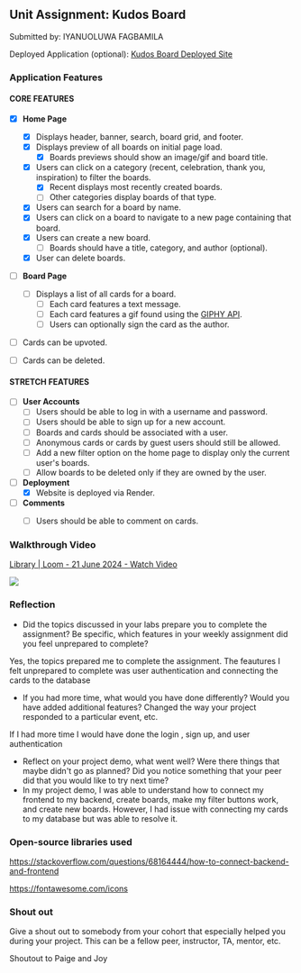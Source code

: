 
## Unit Assignment: Kudos Board

Submitted by: IYANUOLUWA FAGBAMILA

Deployed Application (optional): [Kudos Board Deployed Site](https://kudos-board-1-8lqk.onrender.com)

### Application Features

#### CORE FEATURES

- [X] **Home Page**
  - [X] Displays header, banner, search, board grid, and footer.
  - [X] Displays preview of all boards on initial page load.
    - [X] Boards previews should show an image/gif and board title.
  - [X] Users can click on a category (recent, celebration, thank you, inspiration) to filter the boards.
    - [X] Recent displays most recently created boards.
    - [ ] Other categories display boards of that type.
  - [X] Users can search for a board by name.
  - [X] Users can click on a board to navigate to a new page containing that board.
  - [X] Users can create a new board.
    - [ ] Boards should have a title, category, and author (optional).
  - [X] User can delete boards.
  
- [ ] **Board Page**
  - [ ] Displays a list of all cards for a board.
    -  [ ] Each card features a text message.
    -  [ ] Each card features a gif found using the [GIPHY API](https://developers.giphy.com/docs/api/).
    -  [ ] Users can optionally sign the card as the author.  
-   [ ] Cards can be upvoted.
-   [ ] Cards can be deleted.


#### STRETCH FEATURES


- [ ] **User Accounts**
  - [ ] Users should be able to log in with a username and password.
  - [ ] Users should be able to sign up for a new account.
  - [ ]  Boards and cards should be associated with a user.
    - [ ]  Anonymous cards or cards by guest users should still be allowed.
  - [ ] Add a new filter option on the home page to display only the current user's boards.
  - [ ] Allow boards to be deleted only if they are owned by the user.
- [ ] **Deployment**
  - [x] Website is deployed via Render.
- [ ] **Comments**
  - [ ] Users should be able to comment on cards.


### Walkthrough Video

<div>
    <a href="https://www.loom.com/share/7344ad80042e4901a4942fe238588134">
      <p>Library | Loom - 21 June 2024 - Watch Video</p>
    </a>
    <a href="https://www.loom.com/share/7344ad80042e4901a4942fe238588134">
      <img style="max-width:300px;" src="https://cdn.loom.com/sessions/thumbnails/7344ad80042e4901a4942fe238588134-with-play.gif">
    </a>
  </div>


### Reflection

* Did the topics discussed in your labs prepare you to complete the assignment? Be specific, which features in your weekly assignment did you feel unprepared to complete?

Yes, the topics prepared me to complete the assignment. The feautures I felt unprepared to complete was user authentication and connecting the cards to the database

* If you had more time, what would you have done differently? Would you have added additional features? Changed the way your project responded to a particular event, etc.
  
If I had more time I would have done the login , sign up, and user authentication

* Reflect on your project demo, what went well? Were there things that maybe didn't go as planned? Did you notice something that your peer did that you would like to try next time?
* 
  In my project demo, I was able to understand how to connect my frontend to my backend, create boards, make my filter buttons work, and create new boards. However, I had issue with connecting my cards to my database but was able to resolve it.

### Open-source libraries used

https://stackoverflow.com/questions/68164444/how-to-connect-backend-and-frontend

https://fontawesome.com/icons



### Shout out

Give a shout out to somebody from your cohort that especially helped you during your project. This can be a fellow peer, instructor, TA, mentor, etc.

Shoutout to Paige and Joy
